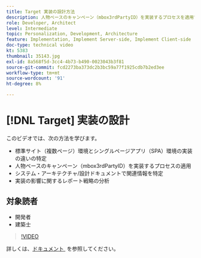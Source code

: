 ```yaml
---
title: Target 実装の設計方法
description: 人物ベースのキャンペーン（mbox3rdPartyID）を実装するプロセスを適用する方法、システムアーキテクチャや設計ドキュメントに関連情報を特定する方法、実装の影響に関するレポート戦略を分析する方法について説明します。
role: Developer, Architect
level: Intermediate
topic: Personalization, Development, Architecture
feature: Implementation, Implement Server-side, Implement Client-side
doc-type: technical video
kt: 5383
thumbnail: 35143.jpg
exl-id: 8a568f5d-3cc4-4b73-b490-0023043b3f81
source-git-commit: fcd2273ba373dc2b3bc59a77f1925cdb7b2ed3ee
workflow-type: tm+mt
source-wordcount: '91'
ht-degree: 8%

---
```


# [!DNL Target] 実装の設計

このビデオでは、次の方法を学びます。

* 標準サイト（複数ページ）環境とシングルページアプリ（SPA）環境の実装の違いの特定
* 人物ベースのキャンペーン（mbox3rdPartyID）を実装するプロセスの適用
* システム・アーキテクチャ/設計ドキュメントで関連情報を特定
* 実装の影響に関するレポート戦略の分析

## 対象読者

* 開発者
* 建築士

>[!VIDEO](https://video.tv.adobe.com/v/35143/?quality=12)

詳しくは、[&#x200B; ドキュメント &#x200B;](https://experienceleague.adobe.com/docs/target/using/implement-target/implementing-target.html?lang=ja) を参照してください。
